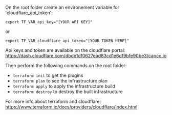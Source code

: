 On the root folder create an environement variable for 'cloudflare_api_token':

`export TF_VAR_api_key="[YOUR API KEY]"`

or


`export TF_VAR_cloudflare_api_token="[YOUR TOKEN HERE]"`


Api keys and token are available on the cloudflare portal: https://dash.cloudflare.com/dbde1df0627ead83cd1e6df9bfe90be3/capco.io

Then perform the following commands on the root folder:

- `terraform init` to get the plugins
- `terraform plan` to see the infrastructure plan
- `terraform apply` to apply the infrastructure build
- `terraform destroy` to destroy the built infrastructure

For more info about terraform and cloudflare: https://www.terraform.io/docs/providers/cloudflare/index.html
